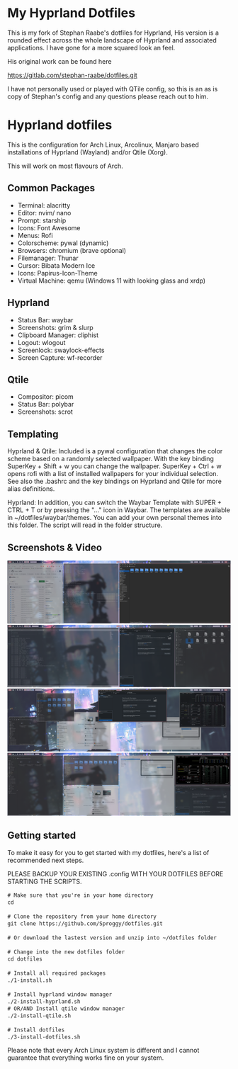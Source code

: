 # My Hyprland Dotfiles

This is my fork of Stephan Raabe's dotfiles for Hyprland, His version is a rounded effect across the whole landscape of Hyprland and associated applications. I have gone for a more squared look an feel.

His original work can be found here

https://gitlab.com/stephan-raabe/dotfiles.git

I have not personally used or played with QTile config, so this is an as is copy of Stephan's config and any questions please reach out to him.

# Hyprland dotfiles

This is the configuration for Arch Linux, Arcolinux, Manjaro based installations of Hyprland (Wayland) and/or Qtile (Xorg).

This will work on most flavours of Arch.


## Common Packages

- Terminal: alacritty
- Editor: nvim/ nano
- Prompt: starship
- Icons: Font Awesome
- Menus: Rofi
- Colorscheme: pywal (dynamic)
- Browsers: chromium (brave optional)
- Filemanager: Thunar
- Cursor: Bibata Modern Ice
- Icons: Papirus-Icon-Theme
- Virtual Machine: qemu (Windows 11 with looking glass and xrdp)

## Hyprland

- Status Bar: waybar
- Screenshots: grim & slurp
- Clipboard Manager: cliphist
- Logout: wlogout
- Screenlock: swaylock-effects
- Screen Capture: wf-recorder

## Qtile

- Compositor: picom
- Status Bar: polybar
- Screenshots: scrot

## Templating

Hyprland & Qtile: Included is a pywal configuration that changes the color scheme based on a randomly selected wallpaper. With the key binding SuperKey + Shift + w you can change the wallpaper. SuperKey + Ctrl + w opens rofi with a list of installed wallpapers for your individual selection. See also the .bashrc and the key bindings on Hyprland and Qtile for more alias definitions.

Hyprland: In addition, you can switch the Waybar Template with SUPER + CTRL + T or by pressing the "..." icon in Waybar. The templates are available in ~/dotfiles/waybar/themes. You can add your own personal themes into this folder. The script will read in the folder structure.

## Screenshots & Video

![Model](https://github.com/Sproggy/dotfiles/blob/main/screenshots/screenshot-20231020-194152.png)
![Model](https://github.com/Sproggy/dotfiles/blob/main/screenshots/screenshot-20231020-194408.png)
![Model](https://github.com/Sproggy/dotfiles/blob/main/screenshots/screenshot-20231020-194623.png)
![Model](https://github.com/Sproggy/dotfiles/blob/main/screenshots/screenshot-20231020-194651.png)
## Getting started

To make it easy for you to get started with my dotfiles, here's a list of recommended next steps.

PLEASE BACKUP YOUR EXISTING .config WITH YOUR DOTFILES BEFORE STARTING THE SCRIPTS.

```
# Make sure that you're in your home directory
cd

# Clone the repository from your home directory
git clone https://github.com/Sproggy/dotfiles.git

# Or download the lastest version and unzip into ~/dotfiles folder

# Change into the new dotfiles folder
cd dotfiles

# Install all required packages
./1-install.sh

# Install hyprland window manager
./2-install-hyprland.sh
# OR/AND Install qtile window manager
./2-install-qtile.sh

# Install dotfiles
./3-install-dotfiles.sh

```
Please note that every Arch Linux system is different and I cannot guarantee that everything works fine on your system.

